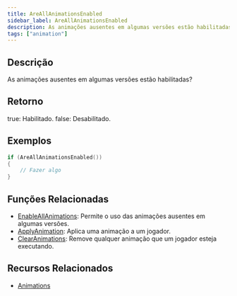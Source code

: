 ```yaml
---
title: AreAllAnimationsEnabled
sidebar_label: AreAllAnimationsEnabled
description: As animações ausentes em algumas versões estão habilitadas?
tags: ["animation"]
---
```


<VersionWarn version='omp v1.1.0.2612' />

## Descrição

As animações ausentes em algumas versões estão habilitadas?

## Retorno

true: Habilitado.
false: Desabilitado.

## Exemplos

```c
if (AreAllAnimationsEnabled())
{
    // Fazer algo
}
```
## Funções Relacionadas

- [EnableAllAnimations](EnableAllAnimations): Permite o uso das animações ausentes em algumas versões.
- [ApplyAnimation](ApplyAnimation): Aplica uma animação a um jogador.
- [ClearAnimations](ClearAnimations): Remove qualquer animação que um jogador esteja executando.

## Recursos Relacionados

- [Animations](../resources/animations)